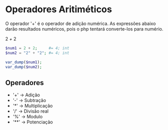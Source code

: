 # Operadores Aritiméticos

O operador '+' é o operador de adição numérica. 
As expressões abaixo darão resultados numéricos, pois o php tentará converte-los para numério.

2 *+* 2

```php
$num1 = 2 + 2;     #= 4; int
$num2 = "2" + "2"; #= 4; int

var_dump($num1);
var_dump($num2);
```

## Operadores

- '+' -> Adição
- '-' -> Subtração
- '*' -> Multiplicação
- '/' -> Divisão real
- '%' -> Modulo
- '**' -> Potenciação


